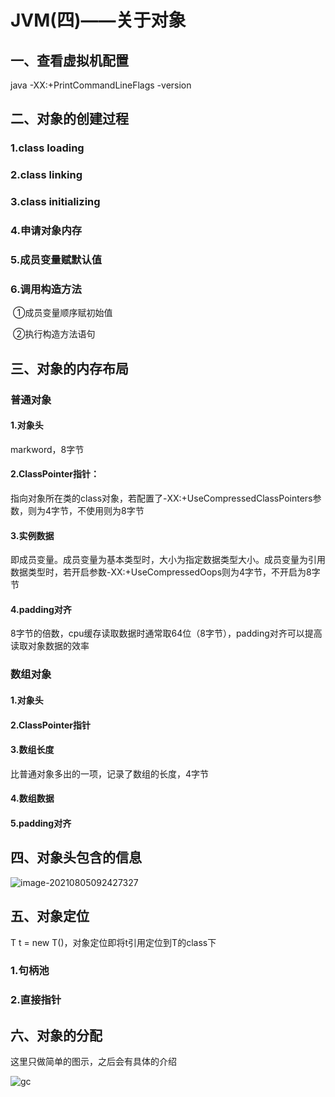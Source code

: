 # JVM(四)——关于对象

## 一、查看虚拟机配置

java -XX:+PrintCommandLineFlags -version



## 二、对象的创建过程

### 1.class loading

### 2.class linking

### 3.class initializing

### 4.申请对象内存

### 5.成员变量赋默认值

### 6.调用构造方法<init>

​	①成员变量顺序赋初始值

​	②执行构造方法语句



## 三、对象的内存布局

### 普通对象

#### 1.对象头

markword，8字节

#### 2.ClassPointer指针：

指向对象所在类的class对象，若配置了-XX:+UseCompressedClassPointers参数，则为4字节，不使用则为8字节

#### 3.实例数据

即成员变量。成员变量为基本类型时，大小为指定数据类型大小。成员变量为引用数据类型时，若开启参数-XX:+UseCompressedOops则为4字节，不开启为8字节

#### 4.padding对齐

8字节的倍数，cpu缓存读取数据时通常取64位（8字节），padding对齐可以提高读取对象数据的效率



### 数组对象

#### 1.对象头

#### 2.ClassPointer指针

#### 3.数组长度

比普通对象多出的一项，记录了数组的长度，4字节

#### 4.数组数据

#### 5.padding对齐



## 四、对象头包含的信息

![image-20210805092427327](http://kyle-pic.oss-cn-hangzhou.aliyuncs.com/img/image-20210805092427327.png)



## 五、对象定位

T t = new T()，对象定位即将t引用定位到T的class下

### 1.句柄池

### 2.直接指针



## 六、对象的分配

这里只做简单的图示，之后会有具体的介绍

![gc](http://kyle-pic.oss-cn-hangzhou.aliyuncs.com/img/gc.jpg)